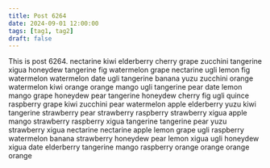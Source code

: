 ```yaml
---
title: Post 6264
date: 2024-09-01 12:00:00
tags: [tag1, tag2]
draft: false
---
```

This is post 6264.
nectarine
kiwi
elderberry
cherry
grape
zucchini
tangerine
xigua
honeydew
tangerine
fig
watermelon
grape
nectarine
ugli
lemon
fig
watermelon
watermelon
date
ugli
tangerine
banana
yuzu
zucchini
orange
watermelon
kiwi
orange
orange
mango
ugli
tangerine
pear
date
lemon
mango
grape
honeydew
pear
tangerine
honeydew
cherry
fig
ugli
quince
raspberry
grape
kiwi
zucchini
pear
watermelon
apple
elderberry
yuzu
kiwi
tangerine
strawberry
pear
strawberry
raspberry
strawberry
xigua
apple
mango
strawberry
raspberry
xigua
tangerine
tangerine
pear
yuzu
strawberry
xigua
nectarine
nectarine
apple
lemon
grape
ugli
raspberry
watermelon
banana
strawberry
honeydew
pear
lemon
xigua
ugli
honeydew
xigua
date
elderberry
tangerine
mango
raspberry
orange
orange
orange
orange
